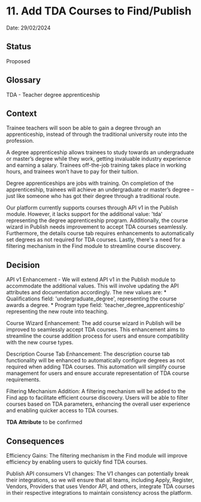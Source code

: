 # 11. Add TDA Courses to Find/Publish

Date: 29/02/2024

## Status

Proposed

## Glossary

TDA - Teacher degree apprenticeship

## Context

Trainee teachers will soon be able to gain a degree through an apprenticeship,
instead of through the traditional university route into the profession.

A degree apprenticeship allows trainees to study towards an undergraduate or
master’s degree while they work, getting invaluable industry experience and
earning a salary. Trainees off-the-job training takes place in working hours,
and trainees won’t have to pay for their tuition.

Degree apprenticeships are jobs with training. On completion of the apprenticeship,
trainees will achieve an undergraduate or master’s degree – just like someone
who has got their degree through a traditional route.

Our platform currently supports courses through API v1 in the Publish module.
However, it lacks support for the additional value: 'tda' representing the degree apprenticeship program.
Additionally, the course wizard in Publish needs improvement to accept TDA
courses seamlessly. Furthermore, the details course tab requires enhancements to
automatically set degrees as not required for TDA courses.
Lastly, there's a need for a filtering mechanism in the Find module to streamline course discovery.

## Decision

API v1 Enhancement - We will extend API v1 in the Publish module to accommodate the additional values. This will involve updating the API attributes and documentation accordingly. The new values are:
    * Qualifications field: 'undergraduate_degree', representing the course awards a degree.
    * Program type field: 'teacher_degree_apprenticeship' representing the new route into teaching.

Course Wizard Enhancement: The add course wizard in Publish will be improved to seamlessly accept TDA courses. This enhancement aims to streamline the course addition process for users and ensure compatibility with the new course types.

Description Course Tab Enhancement: The description course tab functionality will be enhanced to automatically configure degrees as not required when adding TDA courses. This automation will simplify course management for users and ensure accurate representation of TDA course requirements.

Filtering Mechanism Addition: A filtering mechanism will be added to the Find app to facilitate efficient course discovery. Users will be able to filter courses based on TDA parameters, enhancing the overall user experience and enabling quicker access to TDA courses.

**TDA Attribute** to be confirmed

## Consequences

Efficiency Gains: The filtering mechanism in the Find module will improve efficiency by enabling users to quickly find TDA courses.

Publish API consumers V1 changes: The V1 changes can potentially break their integrations, so we will ensure that all teams, including Apply, Register, Vendors, Providers that uses Vendor API, and others, integrate TDA courses in their respective integrations to maintain consistency across the platform.
